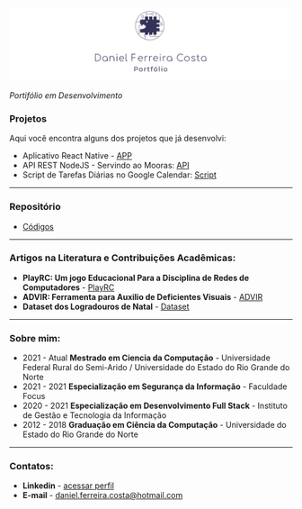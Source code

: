 <p align="center">
  <img src="https://github.com/Daniel-FC/portfolio/blob/master/logo.png" >
</p>

_Portifólio em Desenvolvimento_

### Projetos

Aqui você encontra alguns dos projetos que já desenvolvi:

- Aplicativo React Native - [APP](https://github.com/Daniel-FC/Mooras)
- API REST NodeJS - Servindo ao Mooras: [API](https://github.com/Daniel-FC/API-Mooras)
- Script de Tarefas Diárias no Google Calendar: [Script](https://github.com/Daniel-FC/Tarefas_Diarias)

---

### Repositório

- [Códigos](https://github.com/Daniel-FC/Save-Point)

---

### Artigos na Literatura e Contribuições Acadêmicas:

- **PlayRC: Um jogo Educacional Para a Disciplina de Redes de Computadores** - [PlayRC](https://periodicos.ufersa.edu.br/index.php/ecop/article/view/8824/10003)
- **ADVIR: Ferramenta para Auxilio de Deficientes Visuais** - [ADVIR](http://urlib.net/rep/8JMKD3MGPAW/3S3HS78)
- **Dataset dos Logradouros de Natal** - [Dataset](https://github.com/Daniel-FC/Dataset_logradouros_Natal_RN)

---

### Sobre mim:

- 2021 - Atual **Mestrado em Ciencia da Computação** - Universidade Federal Rural do Semi-Arido / Universidade do Estado do Rio Grande do Norte
- 2021 - 2021 **Especialização em Segurança da Informação** - Faculdade Focus
- 2020 - 2021 **Especialização em Desenvolvimento Full Stack** - Instituto de Gestão e Tecnologia da Informação
- 2012 - 2018 **Graduação em Ciência da Computação** - Universidade do Estado do Rio Grande do Norte

---

### Contatos:

- **Linkedin** - [acessar perfil](https://www.linkedin.com/in/daniel-ferreira-costa/)
- **E-mail** - daniel.ferreira.costa@hotmail.com

